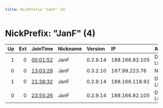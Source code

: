 ```yaml
---
title: NickPrefix "JanF" (4)
---
```


# NickPrefix: "JanF" (4)

|   Up |   Ext | JoinTime                                                                                            | Nickname   | Version   | IP             | AS                | CC   |   ORp |   Dirp | OS    | Contact   |   eFamMembers |
|-----:|------:|:----------------------------------------------------------------------------------------------------|:-----------|:----------|:---------------|:------------------|:-----|------:|-------:|:------|:----------|--------------:|
|    1 |     0 | [00:01:52](https://metrics.torproject.org/rs.html#details/82D97D426A26A184D727A9A62270CE10C4BA1C9E) | JanF       | 0.2.9.14  | 188.166.82.105 | DigitalOcean, LLC | nl   |   443 |     80 | Linux | None      |             1 |
|    0 |     0 | [13:03:29](https://metrics.torproject.org/rs.html#details/E58895C7CC45058D0FBBA524EEE2B995CBBEDD89) | JanF       | 0.3.2.10  | 167.99.223.76  | None              | us   |  9001 |      0 | Linux | None      |             1 |
|    1 |     0 | [21:38:32](https://metrics.torproject.org/rs.html#details/1300227C422324E96B9D9E8E000678A7F7BFAB6F) | JanF       | 0.2.9.14  | 188.166.118.92 | DigitalOcean, LLC | nl   |   443 |      0 | Linux | None      |             1 |
|    0 |     0 | [23:55:26](https://metrics.torproject.org/rs.html#details/6D22831586DFD2E7E3A3AB576C60D120F90649A1) | JanF       | 0.2.9.14  | 188.166.82.105 | DigitalOcean, LLC | nl   |  9001 |   9030 | Linux | None      |             1 |
